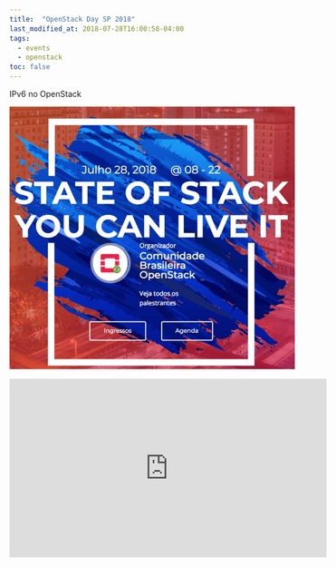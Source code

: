 ```yaml
---
title:  "OpenStack Day SP 2018"
last_modified_at: 2018-07-28T16:00:58-04:00
tags:
  - events
  - openstack
toc: false
---
```


IPv6 no OpenStack

[![](/assets/images/posts/2018-07-28-openstackday.jpeg)](https://openstackbr.com.br/)

<iframe width="560" height="315" src="https://www.youtube.com/embed/z-hQnrt2_88" frameborder="0" allow="accelerometer; autoplay; encrypted-media; gyroscope; picture-in-picture" allowfullscreen></iframe>
